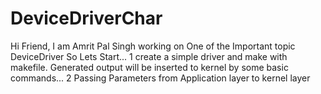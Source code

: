 # DeviceDriverChar

Hi Friend, I am Amrit Pal Singh working on One of the Important topic DeviceDriver
		So Lets Start...
1 create a simple driver and make with makefile. Generated output will be inserted 
  to kernel by some basic commands...
2 Passing Parameters from Application layer to kernel layer

